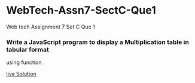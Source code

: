 # WebTech-Assn7-SectC-Que1
Web tech Assignment 7 Set C Que 1

### Write a JavaScript program to display a Multiplication table in tabular format
using function.

[live Solution](https://sandesh-at-git.github.io/WebTech-Assn7-SectC-Que1/)
